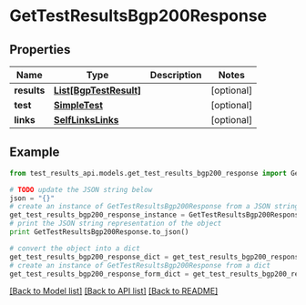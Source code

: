 # GetTestResultsBgp200Response


## Properties
Name | Type | Description | Notes
------------ | ------------- | ------------- | -------------
**results** | [**List[BgpTestResult]**](BgpTestResult.md) |  | [optional] 
**test** | [**SimpleTest**](SimpleTest.md) |  | [optional] 
**links** | [**SelfLinksLinks**](SelfLinksLinks.md) |  | [optional] 

## Example

```python
from test_results_api.models.get_test_results_bgp200_response import GetTestResultsBgp200Response

# TODO update the JSON string below
json = "{}"
# create an instance of GetTestResultsBgp200Response from a JSON string
get_test_results_bgp200_response_instance = GetTestResultsBgp200Response.from_json(json)
# print the JSON string representation of the object
print GetTestResultsBgp200Response.to_json()

# convert the object into a dict
get_test_results_bgp200_response_dict = get_test_results_bgp200_response_instance.to_dict()
# create an instance of GetTestResultsBgp200Response from a dict
get_test_results_bgp200_response_form_dict = get_test_results_bgp200_response.from_dict(get_test_results_bgp200_response_dict)
```
[[Back to Model list]](../README.md#documentation-for-models) [[Back to API list]](../README.md#documentation-for-api-endpoints) [[Back to README]](../README.md)


